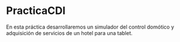 # PracticaCDI
En esta práctica  desarrollaremos un simulador del control domótico y adquisición de servicios de un hotel para una tablet.
